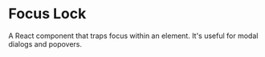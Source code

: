 # Focus Lock

A React component that traps focus within an element. It's useful for modal
dialogs and popovers.
